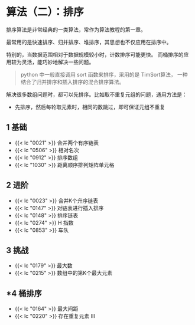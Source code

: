 # 算法（二）：排序


排序算法是非常经典的一类算法，常作为算法教程的第一章。

最常用的是快速排序、归并排序、堆排序，其思想也不仅应用在排序中。

特别的，当数据范围相对于数据规模较小时，计数排序可能更快。
而桶排序的应用较为灵活，能巧妙地解决一些问题。

> python 中一般直接调用 sort 函数来排序，采用的是 TimSort算法，
一种结合了归并排序和插入排序的混合排序算法。

解决很多数组问题时，都可以先排序。比如取不重复元组的问题，通用方法是： 
- 先排序，然后每轮取元素时，相同的数跳过，即可保证元组不重复

## 1 基础

- {{< lc "0021" >}} 合并两个有序链表
- {{< lc "0506" >}}  相对名次
- {{< lc "0912" >}}  排序数组
- {{< lc "1030" >}}  距离顺序排列矩阵单元格

## 2 进阶

- {{< lc "0023" >}} 合并K个升序链表
- {{< lc "0147" >}} 对链表进行插入排序
- {{< lc "0148" >}} 排序链表
- {{< lc "0274" >}} H 指数
- {{< lc "0853" >}} 车队

## 3 挑战

- {{< lc "0179" >}} 最大数
- {{< lc "0215" >}} 数组中的第K个最大元素

## *4 桶排序

- {{< lc "0164" >}} 最大间距
- {{< lc "0220" >}} 存在重复元素 III


